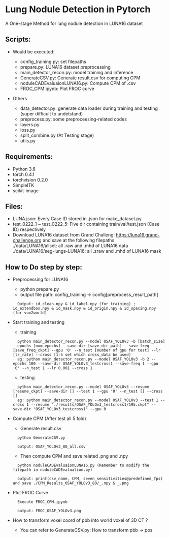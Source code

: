 # Lung Nodule Detection in Pytorch
A One-stage Method for lung nodule detection in LUNA16 dataset

## Scripts:
- Would be executed:
  - config_training.py: set filepaths   
  - prepare.py: LUNA16 dataset preprocessing   
  - main_detector_recon.py: model training and inference
  - GenerateCSV.py: Generate result.csv for computing CPM
  - noduleCADEvaluaionLUNA16.py: Compute CPM of .csv
  - FROC_CPM.ipynb: Plot FROC curve
  
- Others
  - data_detector.py: generate data loader during training and testing (super difficult to undetstand)
  - preprocess.py: some preproceesing-related codes
  - layers.py
  - loss.py
  - split_combine.py (At Testing stage)
  - utils.py

## Requirements:
- Python 3.6
- torch 0.4.1
- torchvision 0.2.0
- SimpleITK
- scikit-image

## Files:
- LUNA.json: Every Case ID stored in .json for make_dataset.py
- test_0222_1 ~ test_0222_5: Five dir containing train/val/test.json (Case ID) respectively
- Download LUNA16 dataset from Grand Challeng: https://luna16.grand-challenge.org and save at the following filepaths  
  ./data/LUNA16/allset: all .raw and .mhd of LUNA16 data  
  ./data/LUNA16/seg-lungs-LUNA16: all .zraw and .mhd of LUNA16 mask

## How to Do step by step:
- Preprocessing for LUNA16
  - python prepare.py
  - output file path: config_training -> config[preprocess_result_path]
  ```
    Output: id_clean.npy & id_label.npy (for training) ; id_extendbox.npy & id_mask.npy & id_origin.npy & id_spacing.npy (for vox2world) 
  ```
- Start training and testing 
  - training
  ```
    python main_detector_recon.py --model OSAF_YOLOv3 -b [batch_size] --epochs [num_epochs] --save-dir [save_dir_path] --save-freq [save_freq_ckpt] --gpu '0' --n_test [number of gpu for test] --lr [lr_rate] --cross [1-5 set which cross_data be used]
    eg: python main_detector_recon.py --model OSAF_YOLOv3 -b 2 --epochs 100 --save-dir OSAF_YOLOv3_testcross1 --save-freq 1 --gpu '0' --n_test 1 --lr 0.001 --cross 1 
  ```
  - testing
  ```
    python main_detector_recon.py --model OSAF_YOLOv3 --resume [resume_ckpt] --save-dir [] --test 1 --gpu '0' --n_test [] --cross []
    eg: python main_detector_recon.py --model OSAF_YOLOv3 --test 1 --cross 1 --resume "./results/OSAF_YOLOv3_testcross1/195.ckpt" --save-dir "OSAF_YOLOv3_testcross1" --gpu 0
  ```  

- Compute CPM (After test all 5 fold)
  - Generate result.csv
  ```
    python GenerateCSV.py
  ```
  ```
    output: OSAF_YOLOv3_80_all.csv
  ```
  - Then compute CPM and save related .png and .npy 
  ```
    python noduleCADEvaluaionLUNA16.py (Remember to modify the filepath in noduleCADEvaluation.py)
  ```
  ```
    output: print(csv_name, CPM, seven_sensitivities@predefined_fps) and save ./CPM_Results_OSAF_YOLOv3_80/_.npy & _.png
  ```

- Plot FROC Curve
  ```
    Execute FROC_CPM.ipynb
  ```
  ```
    output: FROC_OSAF_YOLOv3.png
  ```

- How to transform voxel coord of pbb into world voxel of 3D CT ?
  - You can refer to GenerateCSV.py: How to transform pbb -> pos
